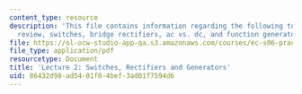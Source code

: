 ```yaml
---
content_type: resource
description: 'This file contains information regarding the following topics: homework
  review, switches, bridge rectifiers, ac vs. dc, and function generators and oscilloscopes.'
file: https://ol-ocw-studio-app-qa.s3.amazonaws.com/courses/ec-s06-practical-electronics-fall-2004/86432d98ad5401f04bef3ad01f7594d6_MITEC_S06F04_lec02.pdf
file_type: application/pdf
resourcetype: Document
title: 'Lecture 2: Switches, Rectifiers and Generators'
uid: 86432d98-ad54-01f0-4bef-3ad01f7594d6
---
```

